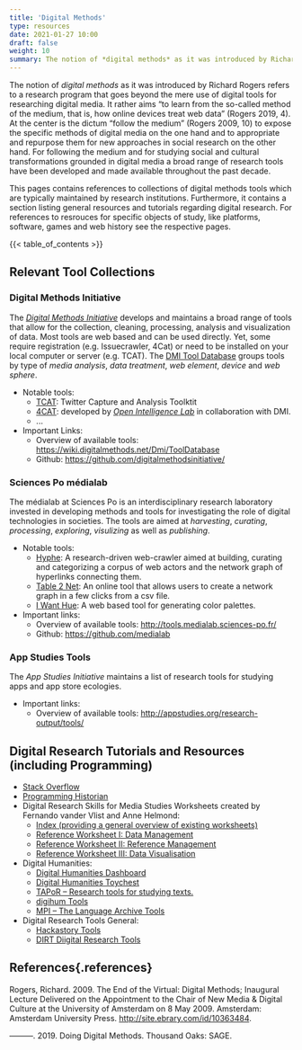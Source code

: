 ```yaml
---
title: 'Digital Methods'
type: resources
date: 2021-01-27 10:00
draft: false
weight: 10
summary: The notion of *digital methods* as it was introduced by Richard Rogers refers to a research program that goes beyond the mere use of digital tools for researching digital media. It rather aims “to learn from the so-called method of the medium, that is, how online devices treat web data” (Rogers 2019, 4). At the center is the dictum “follow the medium” (Rogers 2009, 10) to expose the specific methods of digital media on the one hand and to appropriate and repurpose them for new approaches in social research on the other hand. For following the medium and for studying social and cultural transformations grounded in digital media a broad range of research tools have been developed and made available throughout the past decade.
---
```


The notion of *digital methods* as it was introduced by Richard Rogers refers to a research program that goes beyond the mere use of digital tools for researching digital media. It rather aims “to learn from the so-called method of the medium, that is, how online devices treat web data” (Rogers 2019, 4). At the center is the dictum “follow the medium” (Rogers 2009, 10) to expose the specific methods of digital media on the one hand and to appropriate and repurpose them for new approaches in social research on the other hand. For following the medium and for studying social and cultural transformations grounded in digital media a broad range of research tools have been developed and made available throughout the past decade.

This pages contains references to collections of digital methods tools which are typically maintained by research institutions. Furthermore, it contains a section listing general resources and tutorials regarding digital research. For references to resrouces for specific objects of study, like platforms, software, games and web history see the respective pages.

{{< table_of_contents >}}


## Relevant Tool Collections

### Digital Methods Initiative

The [*Digital Methods Initiative*](https://wiki.digitalmethods.net/Dmi/DmiAbout) develops and maintains a broad range of tools that allow for the collection, cleaning, processing, analysis and visualization of data. Most tools are web based and can be used directly. Yet, some require registration (e.g. Issuecrawler, 4Cat) or need to be installed on your local computer or server (e.g. TCAT). The [DMI Tool Database](https://wiki.digitalmethods.net/Dmi/ToolDatabase) groups tools by type of *media analysis*, *data treatment*, *web element*, *device* and *web sphere*. 
- Notable tools:
	- [TCAT](https://github.com/digitalmethodsinitiative/dmi-tcat/): Twitter Capture and Analysis Toolktit
	- [4CAT](https://4cat.oilab.nl/): developed by [*Open Intelligence Lab*](https://oilab.eu/) in collaboration with DMI.
	- ... 
- Important Links:
	- Overview of available tools: https://wiki.digitalmethods.net/Dmi/ToolDatabase
	- Github: https://github.com/digitalmethodsinitiative/


### Sciences Po médialab

The médialab at Sciences Po is an interdisciplinary research laboratory invested in developing methods and tools for investigating the role of digital technologies in societies. The tools are aimed at *harvesting*, *curating*, *processing*, *exploring*, *visulizing* as well as *publishing*. 

- Notable tools:
	- [Hyphe](https://medialab.sciencespo.fr/en/tools/hyphe/): A research-driven web-crawler aimed at building, curating and categorizing a corpus of web actors and the network graph of hyperlinks connecting them.
	- [Table 2 Net](https://medialab.sciencespo.fr/en/tools/table-2-net/): An online tool that allows users to create a network graph in a few clicks from a csv file.
	- [I Want Hue](https://medialab.sciencespo.fr/en/tools/i-want-hue/): A web based tool for generating color palettes.
- Important links:
	- Overview of available tools: http://tools.medialab.sciences-po.fr/
	- Github: https://github.com/medialab


### App Studies Tools

The *App Studies Initiative* maintains a list of research tools for studying apps and app store ecologies.

- Important links:
	- Overview of available tools: http://appstudies.org/research-output/tools/


## Digital Research Tutorials and Resources (including Programming)
- [Stack Overflow](https://stackoverflow.com/)
- [Programming Historian](https://programminghistorian.org/)
- Digital Research Skills for Media Studies Worksheets created by Fernando vander Vlist and Anne Helmond:
	- [Index (providing a general overview of existing worksheets)](bit.ly/msrw-index)
	- [Reference Worksheet I: Data Management](bit.ly/msrw-1)
	- [Reference Worksheet II: Reference Management](bit.ly/msrw-2)
	- [Reference Worksheet III: Data Visualisation](bit.ly/msrw-3)
- Digital Humanities:
	- [Digital Humanities Dashboard](http://dhdashboard.de/)
	- [Digital Humanities Toychest](http://dhresourcesforprojectbuilding.pbworks.com/w/page/69244319/Digital%20Humanities%20Tools)
	- [TAPoR – Research tools for studying texts.](http://tapor.ca/home)
	- [digihum Tools](http://digihum.de/tools/)
	- [MPI – The Language Archive Tools](https://tla.mpi.nl/tools/tla-tools/)
- Digital Research Tools General:
	- [Hackastory Tools](https://tools.hackastory.com/)
	- [DIRT Diigital Research Tools](https://dirtdirectory.org/)


## References{.references}
Rogers, Richard. 2009. The End of the Virtual: Digital Methods; Inaugural Lecture Delivered on the Appointment to the Chair of New Media & Digital Culture at the University of Amsterdam on 8 May 2009. Amsterdam: Amsterdam University Press. http://site.ebrary.com/id/10363484.

———. 2019. Doing Digital Methods. Thousand Oaks: SAGE.

